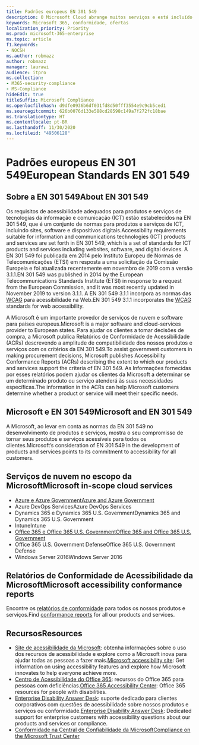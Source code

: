 ```yaml
---
title: Padrões europeus EN 301 549
description: O Microsoft Cloud abrange muitos serviços e está incluído em muitos relatórios de conformidade individuais.
keywords: Microsoft 365, conformidade, ofertas
localization_priority: Priority
ms.prod: microsoft-365-enterprise
ms.topic: article
f1.keywords:
- NOCSH
ms.author: robmazz
author: robmazz
manager: laurawi
audience: itpro
ms.collection:
- M365-security-compliance
- MS-Compliance
hideEdit: true
titleSuffix: Microsoft Compliance
ms.openlocfilehash: d9dfe0936b6df031fd8d50fff3554e9c9cb5ced1
ms.sourcegitcommit: 626b0076d133e588cd28598c149a7f272fc18bae
ms.translationtype: HT
ms.contentlocale: pt-BR
ms.lasthandoff: 11/30/2020
ms.locfileid: "49506128"
---
```

# <a name="european-standards-en-301-549"></a><span data-ttu-id="30b8e-104">Padrões europeus EN 301 549</span><span class="sxs-lookup"><span data-stu-id="30b8e-104">European Standards EN 301 549</span></span>

## <a name="about-en-301-549"></a><span data-ttu-id="30b8e-105">Sobre a EN 301 549</span><span class="sxs-lookup"><span data-stu-id="30b8e-105">About EN 301 549</span></span>

<span data-ttu-id="30b8e-106">Os requisitos de acessibilidade adequados para produtos e serviços de tecnologias da informação e comunicação (ICT) estão estabelecidos na EN 301 549, que é um conjunto de normas para produtos e serviços de ICT, incluindo sites, software e dispositivos digitais.</span><span class="sxs-lookup"><span data-stu-id="30b8e-106">Accessibility requirements suitable for information and communications technologies (ICT) products and services are set forth in EN 301 549, which is a set of standards for ICT products and services including websites, software, and digital devices.</span></span> <span data-ttu-id="30b8e-107">A EN 301 549 foi publicada em 2014 pelo Instituto Europeu de Normas de Telecomunicações (ETSI) em resposta a uma solicitação da Comissão Europeia e foi atualizada recentemente em novembro de 2019 com a versão 3.1.1.</span><span class="sxs-lookup"><span data-stu-id="30b8e-107">EN 301 549 was published in 2014 by the European Telecommunications Standards Institute (ETSI) in response to a request from the European Commission, and it was most recently updated in November 2019 to version 3.1.1.</span></span> <span data-ttu-id="30b8e-108">A EN 301 549 3.1.1 incorpora as normas das [WCAG](offering-WCAG-2-1.md) para acessibilidade na Web.</span><span class="sxs-lookup"><span data-stu-id="30b8e-108">EN 301 549 3.1.1 incorporates the [WCAG](offering-WCAG-2-1.md) standards for web accessibility.</span></span>

<span data-ttu-id="30b8e-109">A Microsoft é um importante provedor de serviços de nuvem e software para países europeus.</span><span class="sxs-lookup"><span data-stu-id="30b8e-109">Microsoft is a major software and cloud-services provider to European states.</span></span> <span data-ttu-id="30b8e-110">Para ajudar os clientes a tomar decisões de compra, a Microsoft publica Relatórios de Conformidade de Acessibilidade (ACRs) descrevendo a amplitude de compatibilidade dos nossos produtos e serviços com os critérios da EN 301 549.</span><span class="sxs-lookup"><span data-stu-id="30b8e-110">To assist government customers in making procurement decisions, Microsoft publishes Accessibility Conformance Reports (ACRs) describing the extent to which our products and services support the criteria of EN 301 549.</span></span> <span data-ttu-id="30b8e-111">As Informações fornecidas por esses relatórios podem ajudar os clientes da Microsoft a determinar se um determinado produto ou serviço atenderá às suas necessidades específicas.</span><span class="sxs-lookup"><span data-stu-id="30b8e-111">The information in the ACRs can help Microsoft customers determine whether a product or service will meet their specific needs.</span></span>

## <a name="microsoft-and-en-301-549"></a><span data-ttu-id="30b8e-112">Microsoft e EN 301 549</span><span class="sxs-lookup"><span data-stu-id="30b8e-112">Microsoft and EN 301 549</span></span>

<span data-ttu-id="30b8e-113">A Microsoft, ao levar em conta as normas da EN 301 549 no desenvolvimento de produtos e serviços, mostra o seu compromisso de tornar seus produtos e serviços acessíveis para todos os clientes.</span><span class="sxs-lookup"><span data-stu-id="30b8e-113">Microsoft’s consideration of EN 301 549 in the development of products and services points to its commitment to accessibility for all customers.</span></span>

## <a name="microsoft-in-scope-cloud-services"></a><span data-ttu-id="30b8e-114">Serviços de nuvem no escopo da Microsoft</span><span class="sxs-lookup"><span data-stu-id="30b8e-114">Microsoft in-scope cloud services</span></span>

- [<span data-ttu-id="30b8e-115">Azure e Azure Government</span><span class="sxs-lookup"><span data-stu-id="30b8e-115">Azure and Azure Government</span></span>](https://go.microsoft.com/fwlink/p/?linkid=2051569)
- <span data-ttu-id="30b8e-116">Azure DevOps Services</span><span class="sxs-lookup"><span data-stu-id="30b8e-116">Azure DevOps Services</span></span>
- <span data-ttu-id="30b8e-117">Dynamics 365 e Dynamics 365 U.S. Government</span><span class="sxs-lookup"><span data-stu-id="30b8e-117">Dynamics 365 and Dynamics 365 U.S. Government</span></span>
- <span data-ttu-id="30b8e-118">Intune</span><span class="sxs-lookup"><span data-stu-id="30b8e-118">Intune</span></span>
- [<span data-ttu-id="30b8e-119">Office 365 e Office 365 U.S. Government</span><span class="sxs-lookup"><span data-stu-id="30b8e-119">Office 365 and Office 365 U.S. Government</span></span>](https://go.microsoft.com/fwlink/p/?LinkID=2077751)
- <span data-ttu-id="30b8e-120">Office 365 U.S. Government Defense</span><span class="sxs-lookup"><span data-stu-id="30b8e-120">Office 365 U.S. Government Defense</span></span>
- <span data-ttu-id="30b8e-121">Windows Server 2016</span><span class="sxs-lookup"><span data-stu-id="30b8e-121">Windows Server 2016</span></span>

## <a name="microsoft-accessibility-conformance-reports"></a><span data-ttu-id="30b8e-122">Relatórios de Conformidade de Acessibilidade da Microsoft</span><span class="sxs-lookup"><span data-stu-id="30b8e-122">Microsoft accessibility conformance reports</span></span>

<span data-ttu-id="30b8e-123">Encontre os [relatórios de conformidade](https://cloudblogs.microsoft.com/industry-blog/government/2018/09/11/accessibility-conformance-reports/) para todos os nossos produtos e serviços.</span><span class="sxs-lookup"><span data-stu-id="30b8e-123">Find [conformance reports](https://cloudblogs.microsoft.com/industry-blog/government/2018/09/11/accessibility-conformance-reports/) for all our products and services.</span></span>

## <a name="resources"></a><span data-ttu-id="30b8e-124">Recursos</span><span class="sxs-lookup"><span data-stu-id="30b8e-124">Resources</span></span>

- <span data-ttu-id="30b8e-125">[Site de acessibilidade da Microsoft](https://www.microsoft.com/accessibility): obtenha informações sobre o uso dos recursos de acessibilidade e explore como a Microsoft inova para ajudar todas as pessoas a fazer mais.</span><span class="sxs-lookup"><span data-stu-id="30b8e-125">[Microsoft accessibility site](https://www.microsoft.com/accessibility): Get information on using accessibility features and explore how Microsoft innovates to help everyone achieve more.</span></span>
- <span data-ttu-id="30b8e-126">[Centro de Acessibilidade do Office 365](https://go.microsoft.com/fwlink/p/?linkid=2051801): recursos do Office 365 para pessoas com deficiências.</span><span class="sxs-lookup"><span data-stu-id="30b8e-126">[Office 365 Accessibility Center](https://go.microsoft.com/fwlink/p/?linkid=2051801): Office 365 resources for people with disabilities.</span></span>
- <span data-ttu-id="30b8e-127">[Enterprise Disability Answer Desk](https://go.microsoft.com/fwlink/p/?linkid=2050890): suporte dedicado para clientes corporativos com questões de acessibilidade sobre nossos produtos e serviços ou conformidade.</span><span class="sxs-lookup"><span data-stu-id="30b8e-127">[Enterprise Disability Answer Desk](https://go.microsoft.com/fwlink/p/?linkid=2050890): Dedicated support for enterprise customers with accessibility questions about our products and services or compliance.</span></span>
- [<span data-ttu-id="30b8e-128">Conformidade na Central de Confiabilidade da Microsoft</span><span class="sxs-lookup"><span data-stu-id="30b8e-128">Compliance on the Microsoft Trust Center</span></span>](https://www.microsoft.com/trust-center/compliance/compliance-overview)
